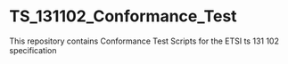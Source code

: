 # TS_131102_Conformance_Test
This repository contains Conformance Test Scripts for the ETSI ts 131 102 specification

